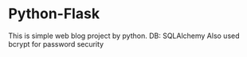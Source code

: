 # Python-Flask

This is simple web blog project by python.
DB: SQLAlchemy
Also used bcrypt for password security

